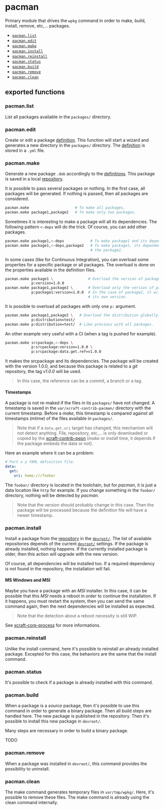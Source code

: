 # pacman

Primary module that drives the `wpkg` command in order to make, build, install,
remove, etc,... packages.

- [`pacman.list`](#pacman.list)
- [`pacman.edit`](#pacman.edit)
- [`pacman.make`](#pacman.make)
- [`pacman.install`](#pacman.install)
- [`pacman.reinstall`](#pacman.reinstall)
- [`pacman.status`](#pacman.status)
- [`pacman.build`](#pacman.build)
- [`pacman.remove`](#pacman.remove)
- [`pacman.clean`](#pacman.clean)

## exported functions

### pacman.list

List all packages available in the `packages/` directory.

### pacman.edit

Create or edit a package [definition][2]. This function will start a wizard and
generates a new directory in the `packages/` directory. The [definition][2] is
stored in a `.yml` file.

### pacman.make

Generate a new package `.deb` accordingly to the [definitions][2]. This package
is saved in a local [repository][3].

It is possible to pass several packages or nothing. In the first case, all
packages will be generated. If nothing is passed, then all packages are
considered.

```sh
pacman.make                     # To make all packages.
pacman.make package1,package2   # To make only two packages.
```

Sometimes it is interesting to make a package will all its dependencies. The
following pattern `<-deps` will do the trick. Of course, you can add other
packages.

```sh
pacman.make package1,<-deps            # To make package1 and its dependencies.
pacman.make package1,<-deps,package2   # To make package1, its dependencies and
                                       # the package2.
```

In some cases (like for Continuous Integration), you can overload some
properties for a specific package or all packages. The overload is done on
the properties available in the definition files.

```sh
pacman.make package1 \                # Overload the version of package1.
            p:version=1.0.0
pacman.make package1,package2 \       # Overload only the version of package1.
            p:package1:version=1.0.0  # In the case of package2, it will use
                                      # its own version.
```

It is possible to overload all packages with only one `p:` argument.

```sh
pacman.make package1,package2 \   # Overload the distribution globally.
            p:distribution=test/
pacman.make p:distribution=test/  # Like previous with all packages.
```

An other example very useful with a CI (when a tag is pushed for example).

```sh
pacman.make srcpackage,<-deps \
            p:srcpackage:version=1.0.0 \
            p:srcpackage:data.get.ref=v1.0.0
```

It makes the srcpackage and its dependencies. The package will be created with
the version 1.0.0, and because this package is related to a *git* repository,
the tag *v1.0.0* will be used.

> In this case, the reference can be a commit, a branch or a tag.

#### Timestamps

A package is not re-maked if the files in its `packages/` have not changed.
A timestamp is saved in the `var/xcraft-contrib-pacman/` directory with the
current timestamp. Before a *make*, this timestamp is compared against all
timestamps (mtime) of the files available in `packages/`.

> Note that if a `data.get.uri` target has changed, this mechanism will not
> detect anything. File, repository, etc,... is only downloaded or copied
> by the [xcraft-contrib-peon][4] (*make* or *install* time, it depends if the
> package embeds the data or not).

Here an example where it can be a problem:

```yaml
# Part a y YAML definition file.
data:
  get:
    uri: home:///foobar
```

The `foobar/` directory is located in the toolchain, but for *pacman*, it is
just a data location like `http` for example. If you change something in the
`foobar/` directory, nothing will be detected by *pacman*.

> Note that the version should probably change in this case. Then the package
> will be processed because the definition file will have a newer timestamp.

### pacman.install

Install a package from the [repository][3] in the [`devroot/`][1]. The list of
available repositories depends of the current [`devroot/`][1] settings. If the
package is already installed, nothing happens. If the currently installed
package is older, then this action will upgrade with the new version.

Of course, all dependencies will be installed too. If a required dependency
is not found in the repository, the installation will fail.

#### MS Windows and MSI

Maybe you have a package with an *MSI* installer. In this case, it can be
possible that this *MSI* needs a reboot in order to continue the
installation. If it happens, you must restart the system, then you can send
the same command again, then the next dependencies will be installed as
expected.

> Note that the detection about a reboot necessity is still WIP.

See [xcraft-core-process][5] for more informations.

### pacman.reinstall

Unlike the install command, here it's possible to reinstall an already
installed package. Excepted for this case, the behaviors are the same that
the install command.

### pacman.status

It's possible to check if a package is already installed with this command.

### pacman.build

When a package is a *source* package, then it's possible to use this
command in order to generate a binary package. Then all build steps are
handled here. The new package is published in the repository. Then it's
possible to install this new package in `devroot/`.

Many steps are necessary in order to build a binary package.

TODO

### pacman.remove

When a package was installed in `devroot/`, this command provides the
possibility to uninstall.

### pacman.clean

The make command generates temporary files in `var/tmp/wpkg/`. Here, it's
possible to remove these files. The make command is already using the clean
command internally.


[1]: pacman.devroot.md
[2]: pacman.definition.md
[3]: pacman.repository.md
[4]: /xcraft-contrib-peon/docs/peon.md
[5]: /xcraft-core-process/docs/process.md
